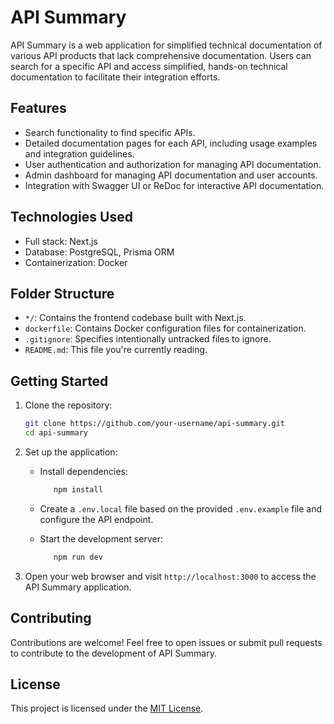 # API Summary

API Summary is a web application for simplified technical documentation of various API products that lack comprehensive documentation. Users can search for a specific API and access simplified, hands-on technical documentation to facilitate their integration efforts.

## Features

- Search functionality to find specific APIs.
- Detailed documentation pages for each API, including usage examples and integration guidelines.
- User authentication and authorization for managing API documentation.
- Admin dashboard for managing API documentation and user accounts.
- Integration with Swagger UI or ReDoc for interactive API documentation.

## Technologies Used

- Full stack: Next.js
- Database: PostgreSQL, Prisma ORM
- Containerization: Docker

## Folder Structure

- `*/`: Contains the frontend codebase built with Next.js.
- `dockerfile`: Contains Docker configuration files for containerization.
- `.gitignore`: Specifies intentionally untracked files to ignore.
- `README.md`: This file you're currently reading.

## Getting Started

1. Clone the repository:

    ```bash
    git clone https://github.com/your-username/api-summary.git
    cd api-summary
    ```

2. Set up the application:

   - Install dependencies:

     ```bash
        npm install
     ```

   - Create a `.env.local` file based on the provided `.env.example` file and configure the API endpoint.
   - Start the development server:

     ```bash
        npm run dev
     ```

3. Open your web browser and visit `http://localhost:3000` to access the API Summary application.

## Contributing

Contributions are welcome! Feel free to open issues or submit pull requests to contribute to the development of API Summary.

## License

This project is licensed under the [MIT License](LICENSE).
